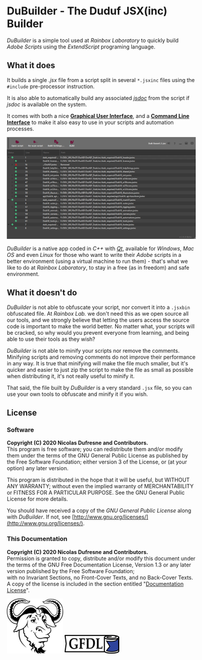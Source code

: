 # DuBuilder - The Duduf JSX(inc) Builder

*DuBuilder* is a simple tool used at *Rainbox Laboratory* to quickly build *Adobe Scripts* using the *ExtendScript* programing language.

## What it does

It builds a single *.jsx* file from a script split in several `*.jsxinc` files using the `#include` pre-processor instruction.

It is also able to automatically build any associated [*jsdoc*](http://jsdoc.app) from the script if *jsdoc* is available on the system.

It comes with both a nice [**Graphical User Interface**](gui.md), and a [**Command Line Interface**](cli.md) to make it also easy to use in your scripts and automation processes.

![Main Window](img/dubuilder-main.png)

*DuBuilder* is a native app coded in *C++* with [*Qt*](http://qt.io), available for *Windows*, *Mac OS* and even *Linux* for those who want to write their *Adobe* scripts in a better environment (using a virtual machine to run them) - that's what we like to do at *Rainbox Laboratory*, to stay in a free (as in freedom) and safe environment.

## What it doesn't do

*DuBuilder* is not able to obfuscate your script, nor convert it into a `.jsxbin` obfuscated file. At *Rainbox Lab.* we don't need this as we open source all our tools, and we strongly believe that letting the users access the source code is important to make the world better. No matter what, your scripts will be cracked, so why would you prevent everyone from learning, and being able to use their tools as they wish?

*DuBuilder* is not able to minify your scripts nor remove the comments. Minifying scripts and removing comments do not improve their performance in any way. It is true that minifying will make the file much smaller, but it's quicker and easier to just zip the script to make the file as small as possible when distributing it, it's not really useful to minify it.

That said, the file built by *DuBuilder* is a very standard `.jsx` file, so you can use your own tools to obfuscate and minify it if you wish.

## License

### Software

**Copyright (C)  2020 Nicolas Dufresne and Contributors.**  
This program is free software; you can redistribute them and/or modify them under the terms of the GNU General Public License as published by the Free Software Foundation; either version 3 of the License, or (at your option) any later version.

This program is distributed in the hope that it will be useful, but WITHOUT ANY WARRANTY; without even the implied warranty of MERCHANTABILITY or FITNESS FOR A PARTICULAR PURPOSE. See the GNU General Public License for more details.

You should have received a copy of the *GNU General Public License* along with *DuBuilder*. If not, see [http://www.gnu.org/licenses/](http://www.gnu.org/licenses/).

### This Documentation

**Copyright (C)  2020 Nicolas Dufresne and Contributors.**  
Permission is granted to copy, distribute and/or modify this document under the terms of the GNU Free Documentation License, Version 1.3 or any later version published by the Free Software Foundation;  
with no Invariant Sections, no Front-Cover Texts, and no Back-Cover Texts.
A copy of the license is included in the section entitled "[Documentation License](licenses/gfdl.md)".

![GNU](img/gnu.png) ![GFDL](img/gfdl-logo.png)